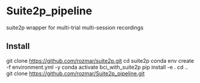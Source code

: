 # Suite2p_pipeline
suite2p wrapper for multi-trial multi-session recordings
## Install
git clone https://github.com/rozmar/suite2p.git
cd suite2p
conda env create -f environment.yml -y
conda activate bci_with_suite2p
pip install -e .
cd ..
git clone https://github.com/rozmar/Suite2p_pipeline.git
